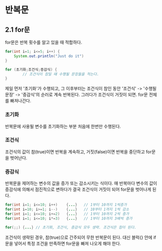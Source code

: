 # 반복문

## 2.1 for문

for문은 반복 횟수를 알고 있을 때 적합하다.

```java
for(int i=1; i<=5; i++) {
    System.out.println("Just do it")
}
```

```java
for (초기화;조건식;증감식) {
    	// 조건식이 참일 떄 수행될 문장들을 적는다.
}
```

제일 먼저 '초기화'가 수행되고,
그 이후부터는 조건식이 참인 동안 '조건식' -> '수행될 문장' -> '증감식'의 순러로 계속 반복된다.
그러다가 조건식이 거짓이 되면. for문 전체를 빠져나간다.



### 초기화

반복문에 사용될 변수를 초기화하는 부분
처음에 한번만 수행된다.



### 조건식

조건식의 값이 참(true)이면 반복을 계속하고,
거짓(false)이면 반복을 중단하고 for문을 벗어난다.



### 증감식

반복문을 제어하는 변수의 값을 증가 또는 감소시키는 식이다.
매 반복마다 변수의 값이 증감식에 의해서 점진적으로 변하다가
결국 조건식이 거짓이 되어 for문을 벗어나게 된다.

```java
for(int i=1; i<=10; i++)	{...}	// 1부터 10까지 1씩증가
for(int i=10; i>=1; i--)	{...}	// 10부터 1까지 1씩 감소
for(int i=1; i<=10; i+=2)	{...}	// 1부터 10까지 2씩 증가
for(int i=1; i<=10; i*=3)	{...}	// 1부터 10까지 3배씩 증가
```

```java
for(;;) {...} // 초기화, 조건식, 증감식 모두 생략. 조건식은 참이 된다.
```

조건식이 생략된 경우, 참(true)으로 간주되어 무한 반복문이 된다.
대신 블럭{} 안에 if문을 넣어서 특정 조건을 만족하면 for문을 빠져 나오게 해야 한다.
